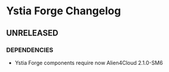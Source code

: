 # Ystia Forge Changelog

## UNRELEASED

### DEPENDENCIES

* Ystia Forge components require now Alien4Cloud 2.1.0-SM6

